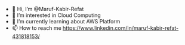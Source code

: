- 👋 Hi, I’m @Maruf-Kabir-Refat
- 👀 I’m interested in Cloud Computing
- 🌱 I’m currently learning about AWS Platform 
- 📫 How to reach me https://www.linkedin.com/in/maruf-kabir-refat-431818153/

<!---
Maruf-Kabir-Refat3666/Maruf-Kabir-Refat3666 is a ✨ special ✨ repository because its `README.md` (this file) appears on your GitHub profile.
You can click the Preview link to take a look at your changes.
--->
